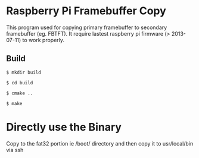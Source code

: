 Raspberry Pi Framebuffer Copy
=============================
This program used for copying primary framebuffer to secondary framebuffer (eg. FBTFT). It require lastest raspberry pi firmware (> 2013-07-11) to work properly.

Build
-----

    $ mkdir build
    
    $ cd build
    
    $ cmake ..
    
    $ make 

Directly use the Binary
=======================

Copy to the fat32 portion ie /boot/ directory and then copy it to usr/local/bin via ssh
